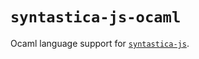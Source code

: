 # `syntastica-js-ocaml`

Ocaml language support for
[`syntastica-js`](https://www.npmjs.com/package/@syntastica/core).
